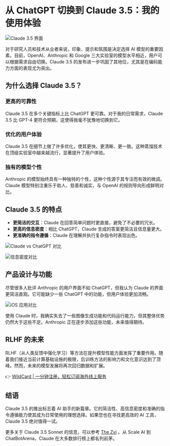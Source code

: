 # 从 ChatGPT 切换到 Claude 3.5：我的使用体验

![Claude 3.5 界面](https://bbtdd.com/img/098435343414066.webp)

对于研究人员和技术从业者来说，印象、提示和氛围是决定选择 AI 模型的重要因素。目前，OpenAI、Anthropic 和 Google 三大实验室的模型水平相近，用户可以根据需求自由切换。Claude 3.5 的发布进一步巩固了其地位，尤其是在编码能力方面的表现尤为突出。

## 为什么选择 Claude 3.5？

### 更高的可靠性
Claude 3.5 在多个关键指标上比 ChatGPT 更可靠。对于我的日常需求，Claude 3.5 比 GPT-4 更符合预期，这使得我毫不犹豫地切换到它。

### 优化的用户体验
Claude 3.5 在细节上做了许多优化，使其更快、更清晰、更一致。这种蒸馏技术在顶级实验室中越来越流行，显著提升了用户体验。

### 独有的模型个性
Anthropic 的模型始终具有一种独特的个性，这种个性源于其专注而有效的微调。Claude 模型特别注重乐于助人、慈善和诚实，与 OpenAI 的规则导向形成鲜明对比。

## Claude 3.5 的特点

- **更简洁的交互**：Claude 在回答简单问题时更直接，避免了不必要的冗长。
- **更高的信息密度**：相比 ChatGPT，Claude 生成的答案更简洁且信息量更大。
- **更准确的指令遵循**：Claude 在理解并执行复杂指令时表现出色。

![Claude vs ChatGPT 对比](https://bbtdd.com/img/429714924755.webp)

![信息密度对比](https://bbtdd.com/img/6604463491559396.webp)

## 产品设计与功能

尽管很多人批评 Anthropic 的用户界面不如 ChatGPT，但我认为 Claude 的界面更简洁直观。它可能缺少一些 ChatGPT 中的功能，但用户体验更加流畅。

![iOS 应用对比](https://bbtdd.com/img/27911492.webp)

使用 Claude 时，我确实失去了一些图像生成功能和代码运行能力，但其整体优势仍然大于这些不足。Anthropic 正在逐步添加这些功能，未来值得期待。

## RLHF 的未来

RLHF（从人类反馈中强化学习）等方法在提升模型性能方面发挥了重要作用。随着我们接近当前计算基础设施的极限，后训练方法的影响力和文化意识达到了顶峰。然而，未来的模型发展将再次回归数据和扩展。

👉 [WildCard | 一分钟注册，轻松订阅海外线上服务](https://bbtdd.com/WildCard)

## 结语

Claude 3.5 的推出标志着 AI 助手的新篇章。它的简洁性、高信息密度和准确的指令遵循能力使其成为日常使用的理想选择。如果您也在寻找更高效的 AI 工具，Claude 3.5 绝对值得一试。

更多关于 Claude 3.5 Sonnet 的信息，可以参考 [The Zvi](https://www.thezvi.com) 。从 Scale AI 到 ChatBotArena，Claude 在大多数排行榜上都名列前茅。